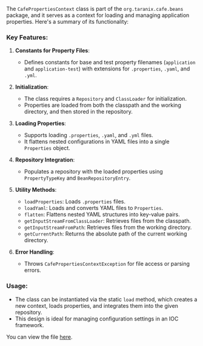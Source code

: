 The `CafePropertiesContext` class is part of the `org.taranix.cafe.beans` package, and it serves as a context for loading and managing application properties. Here's a summary of its functionality:

### Key Features:
1. **Constants for Property Files**:
    - Defines constants for base and test property filenames (`application` and `application-test`) with extensions for `.properties`, `.yaml`, and `.yml`.

2. **Initialization**:
    - The class requires a `Repository` and `ClassLoader` for initialization.
    - Properties are loaded from both the classpath and the working directory, and then stored in the repository.

3. **Loading Properties**:
    - Supports loading `.properties`, `.yaml`, and `.yml` files.
    - It flattens nested configurations in YAML files into a single `Properties` object.

4. **Repository Integration**:
    - Populates a repository with the loaded properties using `PropertyTypeKey` and `BeanRepositoryEntry`.

5. **Utility Methods**:
    - `loadProperties`: Loads `.properties` files.
    - `loadYaml`: Loads and converts YAML files to `Properties`.
    - `flatten`: Flattens nested YAML structures into key-value pairs.
    - `getInputStreamFromClassLoader`: Retrieves files from the classpath.
    - `getInputStreamFromPath`: Retrieves files from the working directory.
    - `getCurrentPath`: Returns the absolute path of the current working directory.

6. **Error Handling**:
    - Throws `CafePropertiesContextException` for file access or parsing errors.

### Usage:
- The class can be instantiated via the static `load` method, which creates a new context, loads properties, and integrates them into the given repository.
- This design is ideal for managing configuration settings in an IOC framework.

You can view the file [here](https://github.com/taranix81/cafe-core/blob/d6955b596bd420e9b30689530b65a6e524b82e45/cafe-beans/src/main/java/org/taranix/cafe/beans/CafePropertiesContext.java).